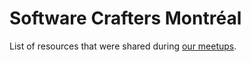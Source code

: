 # Software Crafters Montréal

List of resources that were shared during [our meetups](https://guild.host/software-crafters-montreal/events/past).
